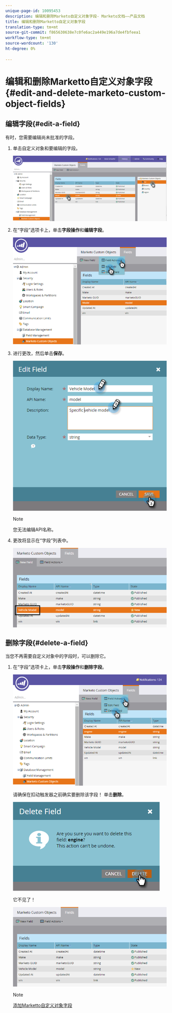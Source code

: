 ```yaml
---
unique-page-id: 10095453
description: 编辑和删除Marketo自定义对象字段- Marketo文档——产品文档
title: 编辑和删除Marketto自定义对象字段
translation-type: tm+mt
source-git-commit: f865630638e7c0fe6ac2a449e196a7de4fbfeea1
workflow-type: tm+mt
source-wordcount: '130'
ht-degree: 0%

---
```



# 编辑和删除Marketto自定义对象字段{#edit-and-delete-marketo-custom-object-fields}

## 编辑字段{#edit-a-field}

有时，您需要编辑尚未批准的字段。

1. 单击自定义对象和要编辑的字段。

   ![](assets/image2015-10-2-10-3a55-3a1.png)

1. 在“字段”选项卡上，单击&#x200B;**字段操作**&#x200B;和&#x200B;**编辑字段**。

   ![](assets/image2015-10-2-10-3a53-3a26.png)

1. 进行更改，然后单击&#x200B;**保存**。

   ![](assets/image2015-10-2-10-3a58-3a56.png)

   >[!NOTE]
   >
   >您无法编辑API名称。

1. 更改将显示在“字段”列表中。

   ![](assets/image2015-10-2-11-3a1-3a13.png)

## 删除字段{#delete-a-field}

当您不再需要自定义对象中的字段时，可以删除它。

1. 在“字段”选项卡上，单击&#x200B;**字段操作**&#x200B;和&#x200B;**删除字段**。

   ![](assets/image2015-10-2-11-3a11-3a20.png)

   请确保在扣动触发器之前确实要删除该字段！ 单击&#x200B;**删除**。

   ![](assets/image2015-10-2-11-3a14-3a5.png)

   它不见了！

   ![](assets/image2015-10-2-11-3a15-3a48.png)

   >[!NOTE]
   >
   >[添加Marketto自定义对象字段](/help/marketo/product-docs/administration/marketo-custom-objects/add-marketo-custom-object-fields.md)
